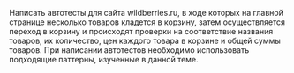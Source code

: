 Написать автотесты для сайта wildberries.ru, в ходе которых на главной странице несколько товаров кладется в корзину, затем осуществляется переход в корзину 
и происходят проверки на соответствие названия товаров, их количество, цен каждого товара в корзине и общей суммы товаров.
При написании автотестов необходимо использовать подходящие паттерны, изученные в данной теме.